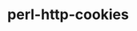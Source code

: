 ---
title: "perl-http-cookies"
layout: cache
categories: [package, develop]
meta: {"versions": ["6.11"], "compilers": ["gcc@=11.1.0", "gcc@=11.4.0"], "oss": ["ubuntu20.04", "ubuntu22.04"], "platforms": ["linux"], "targets": ["x86_64_v3"], "stacks": ["data-vis-sdk", "e4s", "hep", "root"], "num_specs": 3, "num_specs_by_stack": {"data-vis-sdk": 1, "root": 3, "e4s": 2, "hep": 1}}
spec_details: [{"hash": "pccwo3gwnei6bkmoyyxzaxkumtkwxbzm", "compiler": "gcc@=11.1.0", "versions": ["6.11"], "os": "ubuntu20.04", "platform": "linux", "target": "x86_64_v3", "variants": ["build_system=perl"], "stacks": ["data-vis-sdk", "root"], "size": "-", "tarball": "https://binaries.spack.io/develop/build_cache/linux-ubuntu20.04-x86_64_v3/gcc-11.1.0/perl-http-cookies-6.11/linux-ubuntu20.04-x86_64_v3-gcc-11.1.0-perl-http-cookies-6.11-pccwo3gwnei6bkmoyyxzaxkumtkwxbzm.spack"}, {"hash": "b7nsw2fpltbldtyazupa7qypy77lvv3l", "compiler": "gcc@=11.4.0", "versions": ["6.11"], "os": "ubuntu22.04", "platform": "linux", "target": "x86_64_v3", "variants": ["build_system=perl"], "stacks": ["root", "e4s", "hep"], "size": "-", "tarball": "https://binaries.spack.io/develop/build_cache/linux-ubuntu22.04-x86_64_v3/gcc-11.4.0/perl-http-cookies-6.11/linux-ubuntu22.04-x86_64_v3-gcc-11.4.0-perl-http-cookies-6.11-b7nsw2fpltbldtyazupa7qypy77lvv3l.spack"}, {"hash": "7e6xaomg6b5nitroka4dezhz6ok6e7va", "compiler": "gcc@=11.4.0", "versions": ["6.11"], "os": "ubuntu22.04", "platform": "linux", "target": "x86_64_v3", "variants": ["build_system=perl"], "stacks": ["root", "e4s"], "size": "-", "tarball": "https://binaries.spack.io/develop/build_cache/linux-ubuntu22.04-x86_64_v3/gcc-11.4.0/perl-http-cookies-6.11/linux-ubuntu22.04-x86_64_v3-gcc-11.4.0-perl-http-cookies-6.11-7e6xaomg6b5nitroka4dezhz6ok6e7va.spack"}]
---